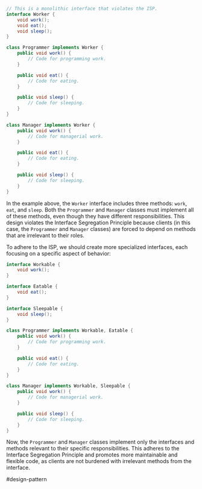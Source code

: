 ```Java
// This is a monolithic interface that violates the ISP.
interface Worker {
    void work();
    void eat();
    void sleep();
}

class Programmer implements Worker {
    public void work() {
        // Code for programming work.
    }

    public void eat() {
        // Code for eating.
    }

    public void sleep() {
        // Code for sleeping.
    }
}

class Manager implements Worker {
    public void work() {
        // Code for managerial work.
    }

    public void eat() {
        // Code for eating.
    }

    public void sleep() {
        // Code for sleeping.
    }
}
```

In the example above, the `Worker` interface includes three methods: `work`, `eat`, and `sleep`. Both the `Programmer` and `Manager` classes must implement all of these methods, even though they have different responsibilities. This design violates the Interface Segregation Principle because clients (in this case, the `Programmer` and `Manager` classes) are forced to depend on methods that are irrelevant to their roles.

To adhere to the ISP, we should create more specialized interfaces, each focusing on a specific aspect of behavior:

```Java
interface Workable {
    void work();
}

interface Eatable {
    void eat();
}

interface Sleepable {
    void sleep();
}

class Programmer implements Workable, Eatable {
    public void work() {
        // Code for programming work.
    }

    public void eat() {
        // Code for eating.
    }
}

class Manager implements Workable, Sleepable {
    public void work() {
        // Code for managerial work.
    }

    public void sleep() {
        // Code for sleeping.
    }
}
```

Now, the `Programmer` and `Manager` classes implement only the interfaces and methods relevant to their specific responsibilities. This adheres to the Interface Segregation Principle and promotes more maintainable and flexible code, as clients are not burdened with irrelevant methods from the interface.

#design-pattern 